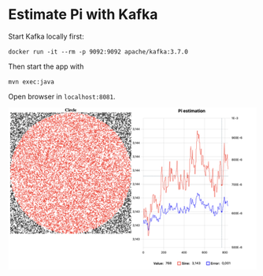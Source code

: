 # Estimate Pi with Kafka

Start Kafka locally first:

```
docker run -it --rm -p 9092:9092 apache/kafka:3.7.0
```

Then start the app with

```
mvn exec:java
```

Open browser in `localhost:8081`.

![Screenshot of UI](./screenshot.png)
